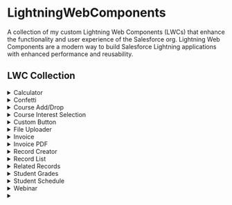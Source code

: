 # LightningWebComponents
A collection of my custom Lightning Web Components (LWCs) that enhance the functionality and user experience of the Salesforce org. Lightning Web Components are a modern way to build Salesforce Lightning applications with enhanced performance and reusability.

## LWC Collection
<details>
  <summary>Calculator</summary>
</details>
<details>
  <summary>Confetti</summary>

  ![](https://github.com/MissSherBear/confetti-lwc/blob/main/confetti.png)

  Code for static resource confetti.js file:
  ```javascript
!function(t,e){!function(){var o=t.requestAnimationFrame||t.webkitRequestAnimationFrame||t.mozRequestAnimationFrame||t.oRequestAnimationFrame||t.msRequestAnimationFrame||function(e){t.setTimeout(e,1e3/60)},n={particleCount:50,angle:90,spread:45,startVelocity:45,decay:.9,ticks:200,x:.5,y:.5,zIndex:100,colors:["#610B0B","#FFFF00","#FF00BF","#0040FF","#585858","#00FFBF","#FE642E","#FFBF00","#0101DF","#FF8000","#00FF00","#FF0040","#A901DB","#0B0B3B","#FF0000"]};function i(){}function r(t,e,o){return function(t,e){return e?e(t):t}(t&&null!=t[e]?t[e]:n[e],o)}function a(t){return parseInt(t,16)}function l(t){t.width=document.documentElement.clientWidth,t.height=document.documentElement.clientHeight}function c(t){var e=t.getBoundingClientRect();t.width=e.width,t.height=e.height}function s(n,r,a,s,u){var d=r.slice(),f=n.getContext("2d"),h=n.width,m=n.height,b=a?l:c;function g(){h=m=null}var y,v=(y=function(e){o(function i(){h||m||(b(n),h=n.width,m=n.height),f.clearRect(0,0,h,m),(d=d.filter(function(t){return function(t,e){e.x+=Math.cos(e.angle2D)*e.velocity,e.y+=Math.sin(e.angle2D)*e.velocity+3,e.wobble+=.1,e.velocity*=e.decay,e.tiltAngle+=.1,e.tiltSin=Math.sin(e.tiltAngle),e.tiltCos=Math.cos(e.tiltAngle),e.random=Math.random()+5,e.wobbleX=e.x+10*Math.cos(e.wobble),e.wobbleY=e.y+10*Math.sin(e.wobble);var o=e.tick++/e.totalTicks,n=e.x+e.random*e.tiltCos,i=e.y+e.random*e.tiltSin,r=e.wobbleX+e.random*e.tiltCos,a=e.wobbleY+e.random*e.tiltSin;return t.fillStyle="rgba("+e.color.r+", "+e.color.g+", "+e.color.b+", "+(1-o)+")",t.beginPath(),t.moveTo(Math.floor(e.x),Math.floor(e.y)),t.lineTo(Math.floor(e.wobbleX),Math.floor(i)),t.lineTo(Math.floor(r),Math.floor(a)),t.lineTo(Math.floor(n),Math.floor(e.wobbleY)),t.closePath(),t.fill(),e.tick<e.totalTicks}(f,t)})).length?o(i):(s&&t.removeEventListener("resize",g),u(),e())})},e.exports.Promise?new e.exports.Promise(y):(y(i,i),null));return s&&t.addEventListener("resize",g,!1),{addFettis:function(t){return d=d.concat(t),v},canvas:n,promise:v}}function u(t,e){var o,n=!t,i=!!r(e||{},"resize"),u=!1;return function(e){var d=r(e,"particleCount",Math.floor),f=r(e,"angle",Number),h=r(e,"spread",Number),m=r(e,"startVelocity",Number),b=r(e,"decay",Number),g=r(e,"colors"),y=r(e,"ticks",Number),v=r(e,"zIndex",Number),p=function(t){var e=r(t,"origin",Object);return e.x=r(e,"x",Number),e.y=r(e,"y",Number),e}(e),x=d,M=[];n?t=o?o.canvas:function(t){var e=document.createElement("canvas");return l(e),e.style.position="fixed",e.style.top="0px",e.style.left="0px",e.style.pointerEvents="none",e.style.zIndex=t,e}(v):i&&!u&&(c(t),u=!0);for(var w,k,C,A,P,N=t.width*p.x,T=t.height*p.y;x--;)M.push((w={x:N,y:T,angle:f,spread:h,startVelocity:m,color:g[x%g.length],ticks:y,decay:b},k=void 0,C=void 0,A=void 0,P=void 0,A=w.angle*(Math.PI/180),P=w.spread*(Math.PI/180),{x:w.x,y:w.y,wobble:10*Math.random(),velocity:.5*w.startVelocity+Math.random()*w.startVelocity,angle2D:-A+(.5*P-Math.random()*P),tiltAngle:Math.random()*Math.PI,color:(k=w.color,C=String(k).replace(/[^0-9a-f]/gi,""),C.length<6&&(C=C[0]+C[0]+C[1]+C[1]+C[2]+C[2]),{r:a(C.substring(0,2)),g:a(C.substring(2,4)),b:a(C.substring(4,6))}),tick:0,totalTicks:w.ticks,decay:w.decay,random:Math.random()+5,tiltSin:0,tiltCos:0,wobbleX:0,wobbleY:0}));return o?o.addFettis(M):(n&&document.body.appendChild(t),(o=s(t,M,n,n||i,function(){o=null,n&&document.body.removeChild(t)})).promise)}}e.exports=u(),e.exports.create=u,e.exports.Promise=t.Promise||null}(),t.confetti=e.exports}(window,{}); //# sourceMappingURL=/sm/a35a3af602da0416611bbb29c85b9df4d35cd22e54ede0aba8f1fcf410e9b0ae.map
```
</details>
<details>
  <summary>Course Add/Drop</summary>

  ![](https://github.com/MissSherBear/course-registration/blob/main/Screenshots/course-add-drop-gif.gif)
  ![](https://github.com/MissSherBear/course-registration/blob/main/Screenshots/course-available-sections.png)
</details>
<details>
  <summary>Course Interest Selection</summary>

  ![](https://github.com/MissSherBear/course-registration/blob/main/Screenshots/course-registration.png)
  ![]()
</details>
<details>
  <summary>Custom Button</summary>
  
  #### [custom-button](https://github.com/MissSherBear/custom-button)
  ![](https://github.com/MissSherBear/custom-button/blob/main/custom-button-config.png) 
  ![](https://github.com/MissSherBear/custom-button/blob/main/custom-button-config2.png)
  ![Custom Button LWC](https://github.com/MissSherBear/custom-button/blob/main/custom-button-lwc.png)
</details>
<details>
  <summary>File Uploader</summary>
</details>
<details>
  <summary>Invoice</summary>
</details>
<details>
  <summary>Invoice PDF</summary>
</details>
<details>
  <summary>Record Creator</summary>
</details>
<details>
  <summary>Record List</summary>
</details>
<details>
  <summary>Related Records</summary>
</details>
<details>
  <summary>Student Grades</summary>
</details>
<details>
  <summary>Student Schedule</summary>
  
  ![Screenshot](https://github.com/MissSherBear/course-registration/blob/main/Screenshots/class-schedule-gif.gif)
</details>
<details>
  <summary>Webinar</summary>
</details>
<details>
  <summary></summary>
</details>

  
